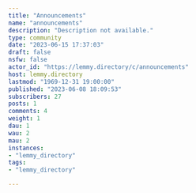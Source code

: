 ```yaml
---
title: "Announcements" 
name: "announcements"
description: "Description not available."
type: community
date: "2023-06-15 17:37:03"
draft: false
nsfw: false
actor_id: "https://lemmy.directory/c/announcements"
host: lemmy.directory
lastmod: "1969-12-31 19:00:00"
published: "2023-06-08 18:09:53"
subscribers: 27
posts: 1
comments: 4
weight: 1
dau: 1
wau: 2
mau: 2
instances:
- "lemmy_directory"
tags: 
- "lemmy_directory"

---
```

